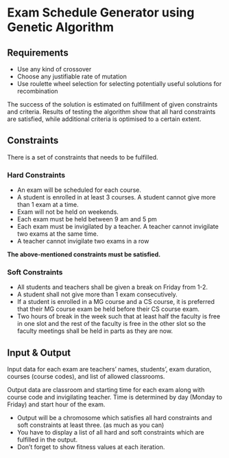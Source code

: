 # Exam Schedule Generator using Genetic Algorithm

## Requirements
- Use any kind of crossover
- Choose any justifiable rate of mutation
- Use roulette wheel selection for selecting potentially useful solutions for recombination

The success of the solution is estimated on fulfillment of given constraints and criteria. Results of testing the algorithm show that all hard constraints are satisfied, while additional criteria is optimised to a certain extent.

## Constraints
There is a set of constraints that needs to be fulfilled.

### Hard Constraints
- An exam will be scheduled for each course.
- A student is enrolled in at least 3 courses. A student cannot give more than 1 exam at a time.
- Exam will not be held on weekends.
- Each exam must be held between 9 am and 5 pm
- Each exam must be invigilated by a teacher. A teacher cannot invigilate two exams at the same time.
- A teacher cannot invigilate two exams in a row

**The above-mentioned constraints must be satisfied.**

### Soft Constraints
- All students and teachers shall be given a break on Friday from 1-2.
- A student shall not give more than 1 exam consecutively.
- If a student is enrolled in a MG course and a CS course, it is preferred that their MG course exam be held before their CS course exam. 
- Two hours of break in the week such that at least half the faculty is free in one slot and the rest of the faculty is free in the other slot so the faculty meetings shall be held in parts as they are now.

## Input & Output
Input data for each exam are teachers’ names, students’, exam duration, courses (course codes), and list of allowed classrooms.

Output data are classroom and starting time for each exam along with course code and invigilating teacher. Time is determined by day (Monday to Friday) and start hour of the exam.

- Output will be a chromosome which satisfies all hard constraints and soft constraints at least three. (as much as you can)
- You have to display a list of all hard and soft constraints which are fulfilled in the output.
- Don’t forget to show fitness values at each iteration.
